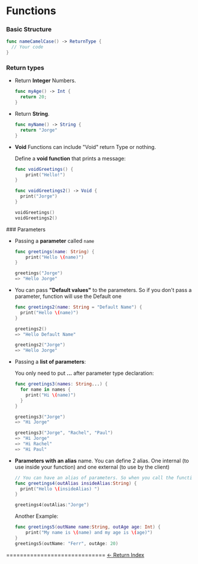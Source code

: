 # Functions

### Basic Structure

```Swift
func nameCamelCase() -> ReturnType {
  // Your code
}
```

### Return types

- Return **Integer** Numbers.

  ```Swift
  func myAge() -> Int {
    return 20;
  }
  ```

- Return **String**.

  ```Swift
  func myName() -> String {
    return "Jorge"
  }
  ```

- **Void** Functions can include "Void" return Type or nothing.

  Define a **void function** that prints a message:

  ```Swift
  func voidGreetings() {
      print("Hello!")
  }

  func voidGreetings2() -> Void {
    print("Jorge")
  }

  voidGreetings()
  voidGreetings2()
  ```

### Parameters

- Passing a **parameter** called ``name``

  ```Swift
  func greetings(name: String) {
      print("Hello \(name)")
  }

  greetings("Jorge")
  => "Hello Jorge"
  ```

- You can pass **"Default values"** to the parameters. So if you don't pass a parameter, function will use the Default one

  ```Swift
  func greetings2(name: String = "Default Name") {
    print("Hello \(name)")
  }

  greetings2()
  => "Hello Default Name"

  greetings2("Jorge")
  => "Hello Jorge"
  ```

- Passing a **list of parameters**:

  You only need to put **...** after parameter type declaration:

  ```Swift
  func greetings3(names: String...) {
    for name in names {
      print("Hi \(name)")
    }
  }

  greetings3("Jorge")
  => "Hi Jorge"

  greetings3("Jorge", "Rachel", "Paul")
  => "Hi Jorge"
  => "Hi Rachel"
  => "Hi Paul"
  ```

- **Parameters with an alias** name. You can define 2 alias. One internal (to use inside your function) and one external (to use by the client)

  ```Swift
  // You can have an alias of parameters. So when you call the function, you use the alias
  func greetings4(outAlias insideAlias:String) {
    print("Hello \(insideAlias) ")
  }

  greetings4(outAlias:"Jorge")
  ```

  Another Example:

  ```Swift
  func greetings5(outName name:String, outAge age: Int) {
      print("My name is \(name) and my age is \(age)")
  }
  greetings5(outName: "Ferr", outAge: 20)
  ```


=============================
[<- Return Index](/README.md)
